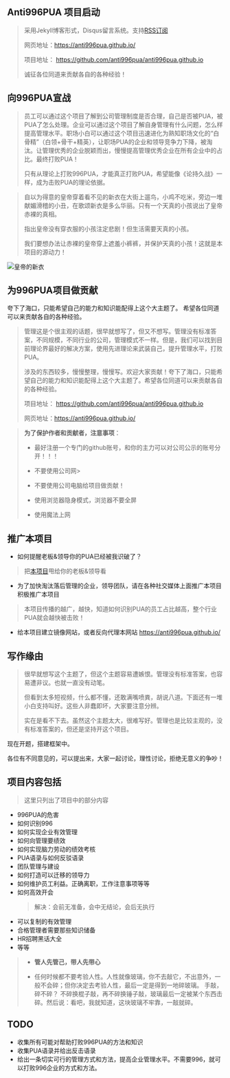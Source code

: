## **Anti996PUA 项目启动**

> 采用Jekyll博客形式，Disqus留言系统。支持[RSS订阅](https://anti996pua.github.io/feed.xml)
>
> 网页地址：<https://anti996pua.github.io/>
>
> 项目地址： <https://github.com/anti996pua/anti996pua.github.io>
>
> 诚征各位同道来贡献各自的各种经验！

## **向996PUA宣战**

> 员工可以通过这个项目了解到公司管理制度是否合理，自己是否被PUA，被PUA了怎么处理。企业可以通过这个项目了解自身管理有什么问题，怎么样提高管理水平。职场小白可以通过这个项目迅速进化为熟知职场文化的“白骨精”（白领+骨干+精英），让职场PUA的企业和领导竞争力下降，被淘汰。让管理优秀的企业脱颖而出，慢慢提高管理优秀企业在所有企业中的占比。最终打败PUA！
>
> 只有从理论上打败996PUA，才能真正打败PUA，希望能像《论持久战》一样，成为击败PUA的理论依据。

> 自以为得意的皇帝穿着看不见的新衣在大街上遛鸟，小鸡不吃米，旁边一堆献媚滑稽的小丑，在歌颂新衣是多么华丽。只有一个天真的小孩说出了皇帝赤裸的真相。
>
> 指出皇帝没有穿衣服的小孩注定悲剧！但生活需要天真的小孩。
>
> 我们要想办法让赤裸的皇帝穿上遮羞小裤裤，并保护天真的小孩！这就是本项目的源动力！

![皇帝的新衣](https://raw.githubusercontent.com/anti996pua/anti996pua.github.io/main/data/pic/2021/%E7%9A%87%E5%B8%9D%E7%9A%84%E6%96%B0%E8%A1%A3.jpg)


## **为996PUA项目做贡献**

夸下了海口，只能希望自己的能力和知识能配得上这个大主题了。
希望各位同道可以来贡献各自的各种经验。

> 管理这是个很主观的话题，很早就想写了，但又不想写。管理没有标准答案，不同规模，不同行业的公司，管理模式不一样。但是，我们可以找到目前理论界最好的解决方案，使用先进理论来武装自己，提升管理水平，打败PUA。
>
> 涉及的东西较多，慢慢整理，慢慢写。欢迎大家贡献！夸下了海口，只能希望自己的能力和知识能配得上这个大主题了。希望各位同道可以来贡献各自的各种经验。
>
> 项目地址： <https://github.com/anti996pua/anti996pua.github.io>
>
> 网页地址：<https://anti996pua.github.io/>

> **为了保护作者和贡献者，注意事项**：
>
> - 最好注册一个专门的github账号，和你的主力可以对公司公示的账号分开！！！
>
> - 不要使用公司网>
> - 不要使用公司电脑给项目做贡献！
>
> - 使用浏览器隐身模式，浏览器不要全屏 
>
> - 使用魔法上网

## **推广本项目**

- 如何提醒老板&领导你的PUA已经被我识破了？ 

> 把[本项目](https://anti996pua.github.io/)甩给你的老板&领导看

- 为了加快淘汰落后管理的企业，领导团队，请在各种社交媒体上面推广本项目积极推广本项目

> 本项目传播的越广，越快，知道如何识别PUA的员工占比越高，整个行业PUA就会越快被击败！

- 给本项目建立镜像网站，或者反向代理本网站 <https://anti996pua.github.io/>

## **写作缘由**

> 很早就想写这个主题了，但这个主题容易遭嫉恨。管理没有标准答案，也容易遭非议。也就一直没有动笔。
>
> 但看到太多短视频，什么都不懂，还敢满嘴喷粪，胡说八道。下面还有一堆小白支持叫好。这些人非蠢即坏，大家要注意分辨。
>
> 实在是看不下去。虽然这个主题太大，很难写好。管理也是比较主观的，没有标准答案的，但还是坚持开这个项目。

现在开题，搭建框架中。

各位有不同意见的，可以提出来，大家一起讨论，理性讨论，拒绝无意义的争吵！

## 项目内容包括

> 这里只列出了项目中的部分内容

- 996PUA的危害
- 如何识别996
- 如何实现企业有效管理
- 如何向管理要绩效
- 如何实现脑力劳动的绩效考核
- PUA语录与如何反驳语录
- 团队管理与建设
- 如何打造可以迁移的领导力
- 如何维护员工利益。正确离职，工作注意事项等等
- 如何高效开会
  >  解决：会前无准备，会中无结论，会后无执行
- 可以复制的有效管理
- 合格管理者需要那些知识储备
- HR招聘黑话大全
- 等等

> - **管人先管己，带人先带心**
>
> - 任何时候都不要考验人性。人性就像玻璃，你不去敲它，不出意外，一般不会碎；但你决定去考验人性，最后一定是得到一地碎玻璃。
手敲，碎不碎？ 不碎换棍子敲，再不碎换锤子敲，玻璃最后一定被某个东西击碎。然后说：看吧，我就知道，这块玻璃不牢靠，一敲就碎。

## **TODO**

- 收集所有可能对帮助打败996PUA的方法和知识
- 收集PUA语录并给出反击语录
- 给出一条切实可行的管理方式和方法，提高企业管理水平。不需要996，就可以打败996企业的方式和方法。
